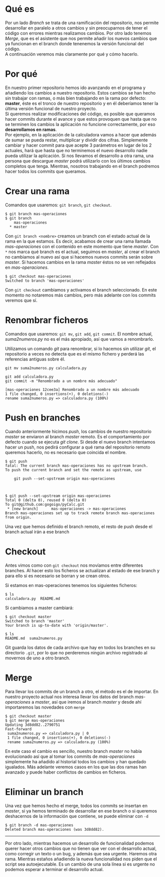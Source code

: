 # Qué es
Por un lado _Branch_ se trata de una ramificación del repositorio, nos permite desarrollar en paralelo a otros cambios y sin preocuparnos de tener el código con errores mientras realizamos cambios. Por otro lado tenemos _Merge_, que es el asistente que nos permite añadir los nuevos cambios que ya funcionan en el branch donde tenenemos la versión funcional del código.  
A continuación veremos más claramente por qué y cómo hacerlo.

# Por qué
En nuestro primer repositorio hemos ido avanzando en el programa y añadiendo los cambios a nuestro repositorio. Estos cambios se han hecho sin trabajar con ramas, o más bien trabajando en la rama por defecto: **master**, éste es el tronco de nuestro repositorio y en él deberíamos tener la última versión funcional de nuestro proyecto.  
Si queremos realizar modificaciones del código, es posible que queramos hacer commits durante el avance y que estos provoquen que hasta que no se terminen los cambios la aplicación no funcione correctamente, por eso **desarrollamos en ramas**.  
Por ejemplo, en la aplicación de la calculadora vamos a hacer que además de sumar se pueda restar, multiplicar y dividir dos cifras. Simplemente cambiar y hacer commit para que acepte 3 parámetros en lugar de los 2 actuales, hará que hasta que no terminemos el nuevo desarrollo nadie pueda utilizar la aplicación. Si nos llevamos el desarrollo a otra rama, una persona que descargue _master_ podrá utilizarlo con los últimos cambios completos que tenga. Mientras, nosotros trabajando en el branch podremos hacer todos los commits que queramos.

# Crear una rama
Comandos que usaremos: `git branch`, `git checkout`.

    $ git branch mas-operaciones
    $ git branch
        mas-operaciones
      * master

Con `git branch <nombre>` creamos un branch con el estado actual de la rama en la que estamos. Es decir, acabamos de crear una rama llamada _mas-operaciones_ con el contenido en este momento que tiene _master_.
Con `*` nos marca qué branch es el actual, seguimos en _master_, al crear el branch no cambiamos al nuevo así que si hacemos nuevos commits serán sobre _master_. Si hacemos cambios en la rama _master_ éstos no se ven reflejados en _mas-operaciones_.

    $ git checkout mas-operaciones
    Switched to branch 'mas-operaciones'

Con `git checkout` cambiamos y activamos el branch seleccionado. En este momento no notaremos más cambios, pero más adelante con los commits veremos que sí.

# Renombrar ficheros
Comandos que usaremos: `git mv`, `git add`, `git commit`.
El nombre actual, _suma2numeros.py_ no es el más apropiado, así que vamos a renombrarlo.

Utilizamos un comando _git_ para renombrar, si lo hacemos sin utilizar _git_, el repositorio a veces no detecta que es el mismo fichero y perderá las referencias antiguas sobre él.

    git mv suma2numeros.py calculadora.py

    git add calculadora.py
    git commit -m "Renombrado a un nombre más adecuado"

    [mas-operaciones 12cee3a] Renombrado a un nombre más adecuado
    1 file changed, 0 insertions(+), 0 deletions(-)
    rename suma2numeros.py => calculadora.py (100%)

# Push en branches
Cuando anteriormente hicimos _push_, los cambios de nuestro repositorio _master_ se enviaron al branch _master_ remoto. Es el comportamiento por defecto cuando se ejecuta _git clone_.
Si desde el nuevo branch intentamos hacer un push, nos pedirá configurar a qué rama del repositorio remoto queremos hacerlo, no es necesario que coincida el nombre.


    $ git push
    fatal: The current branch mas-operaciones has no upstream branch.
    To push the current branch and set the remote as upstream, use

        git push --set-upstream origin mas-operaciones



    $ git push --set-upstream origin mas-operaciones
    Total 0 (delta 0), reused 0 (delta 0)
    To git@github.com:gogoigo/pyCalc.git
     * [new branch]      mas-operaciones -> mas-operaciones
    Branch mas-operaciones set up to track remote branch mas-operaciones from origin.

Una vez que hemos definido el branch remoto, el resto de push desde el branch actual irán a ese branch

# Checkout
Antes vimos como con `git checkout` nos movíamos entre diferentes branches. Al hacer esto los ficheros se actualizan al estado de ese branch y para ello si es necesario se borran y se crean otros.         

Si estamos en mas-operaciones tenemos los siguientes ficheros:

    $ ls
    calculadora.py	README.md

Si cambiamos a master cambiará:

    $ git checkout master
    Switched to branch 'master'
    Your branch is up-to-date with 'origin/master'.

    $ ls
    README.md  suma2numeros.py

Git guarda los datos de cada archivo que hay en todos los branches en su directorio `.git`, por lo que no perderemos ningún archivo registrado al movernos de uno a otro branch.


# Merge
Para llevar los commits de un branch a otro, el método es el de importar.
En nuestro proyecto actual nos interesa llevar los datos del branch _mas-operaciones_ a _master_, así que iremos al branch _master_ y desde ahí importaremos las novedades con `merge`

    $ git checkout master
    $ git merge mas-operaciones
    Updating 3d8dd82..2790751
    Fast-forward
     suma2numeros.py => calculadora.py | 0
     1 file changed, 0 insertions(+), 0 deletions(-)
     rename suma2numeros.py => calculadora.py (100%)

En este caso el cambio es sencillo, nuestro branch _master_ no había evolucionado así que al tomar los commits de _mas-operaciones_ simplemente ha añadido al historial todos los cambios y han quedado igualados. Más adelante veremos casos en los que las dos ramas han avanzado y puede haber conflictos de cambios en ficheros.

# Eliminar un branch
Una vez que hemos hecho el merge, todos los commits se insertan en _master_, si ya hemos terminado de desarrollar en ese branch o si queremos deshacernos de la información que contiene, se puede eliminar con `-d`

    $ git branch -d mas-operaciones
    Deleted branch mas-operaciones (was 3d8dd82).


---
Por otro lado, mientras hacemos un desarrollo de funcionalidad podemos querer hacer otros cambios que no tienen que ver con el desarrollo actual, como corregir un texto o un bug, y además que sea urgente. Haremos otra rama.
Mientras estaños añadiendo la nueva funcionalidad nos piden que el script sea autoejecutable. Es un cambio de una sola línea si es urgente no podemos esperar a terminar el desarrollo actual.
